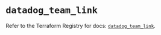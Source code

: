 # `datadog_team_link`

Refer to the Terraform Registry for docs: [`datadog_team_link`](https://registry.terraform.io/providers/datadog/datadog/3.35.0/docs/resources/team_link).
